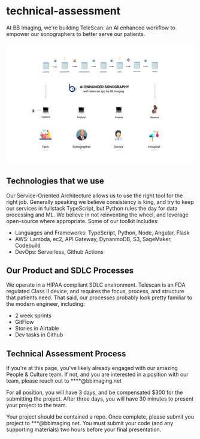 # technical-assessment

At BB Imaging, we're building TeleScan: an AI enhanced workflow to empower our sonographers to better serve our patients.

![telescan-exec-summary](./bbi-telescan-exec-summary.png)

## Technologies that we use

Our Service-Oriented Architecture allows us to use the right tool for the right job. Generally speaking we believe consistency is king, and try to keep our services in fullstack TypeScript, but Python rules the day for data processing and ML. We believe in not reinventing the wheel, and leverage open-source where appropriate. Some of our toolkit includes:

- Languages and Frameworks: TypeScript, Python, Node, Angular, Flask
- AWS: Lambda, ec2, API Gateway, DynanmoDB, S3, SageMaker, Codebuild
- DevOps: Serverless, Github Actions

## Our Product and SDLC Processes

We operate in a HIPAA compliant SDLC environment. Telescan is an FDA regulated Class II device, and requires the focus, process, and structure that patients need. That said, our processes probably look pretty familiar to the modern engineer, including:

- 2 week sprints
- GitFlow
- Stories in Airtable
- Dev tasks in Github

## Technical Assessment Process

If you're at this page, you've likely already engaged with our amazing People & Culture team. If not, and you are interested in a position with our team, please reach out to ****@bbimaging.net

For all position, you will have 3 days, and be compensated $300 for the submitting the project. After three days, you will have 30 minutes to present your project to the team.

Your project should be contained a repo. Once complete, please submit you project to ***@bbimaging.net. You must submit your code (and any supporting materials) two hours before your final presentation.